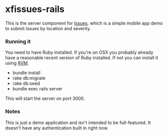 # xfissues-rails

This is the server component for [Issues](https://github.com/bratsche/Issues), which is a simple mobile app demo
to submit issues by location and severity.

### Running it

You need to have Ruby installed. If you're on OSX you probably already have a reasonable recent version of Ruby installed. If not you can install it using [RVM](http://rvm.io).

 * bundle install
 * rake db:migrate
 * rake db:seed
 * bundle exec rails server

This will start the server on port 3000.

### Notes

This is just a demo application and isn't intended to be full-featured. It doesn't have any authentication
built in right now.
